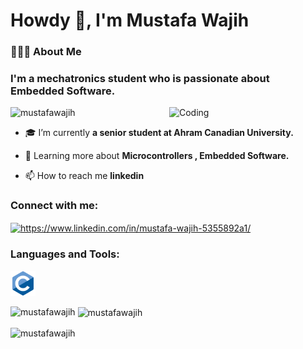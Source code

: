 <h1 align="left">Howdy 👋, I'm Mustafa Wajih</h1>
<h3 align="left">👨🏻‍💻 About Me </h3>
<h3 align="left">I'm a mechatronics student who is passionate about Embedded Software.</h3>
<img align="right" alt="Coding" width="250" 
src="https://user-images.githubusercontent.com/74038190/212749447-bfb7e725-6987-49d9-ae85-2015e3e7cc41.gif">
<p align="left"> <img src="https://komarev.com/ghpvc/?username=mustafawajih&label=Profile%20views&color=0e75b6&style=flat" alt="mustafawajih" /> </p>

- 🎓 I’m currently **a senior student at Ahram Canadian University.**

- 🌱 Learning more about **Microcontrollers , Embedded Software.**

- 📫 How to reach me **linkedin**

<h3 align="left">Connect with me:</h3>
<p align="left">
<a href="https://www.linkedin.com/in/mustafa-wajih-5355892a1/" target="blank"><img align="center" src="https://raw.githubusercontent.com/rahuldkjain/github-profile-readme-generator/master/src/images/icons/Social/linked-in-alt.svg" alt="https://www.linkedin.com/in/mustafa-wajih-5355892a1/" height="30" width="40" /></a>
</p>

<h3 align="left">Languages and Tools:</h3>
<p align="left"> <a href="https://www.cprogramming.com/" target="_blank" rel="noreferrer"> <img src="https://raw.githubusercontent.com/devicons/devicon/master/icons/c/c-original.svg" alt="c" width="40" height="40"/> </a> </p>

<p><img align="left" src="https://github-readme-stats.vercel.app/api/top-langs?username=mustafawajih&show_icons=true&locale=en&layout=compact" alt="mustafawajih" /></p>

<p>&nbsp;<img align="center" src="https://github-readme-stats.vercel.app/api?username=mustafawajih&show_icons=true&locale=en" alt="mustafawajih" /></p>

<p><img align="center" src="https://github-readme-streak-stats.herokuapp.com/?user=mustafawajih&" alt="mustafawajih" /></p>
